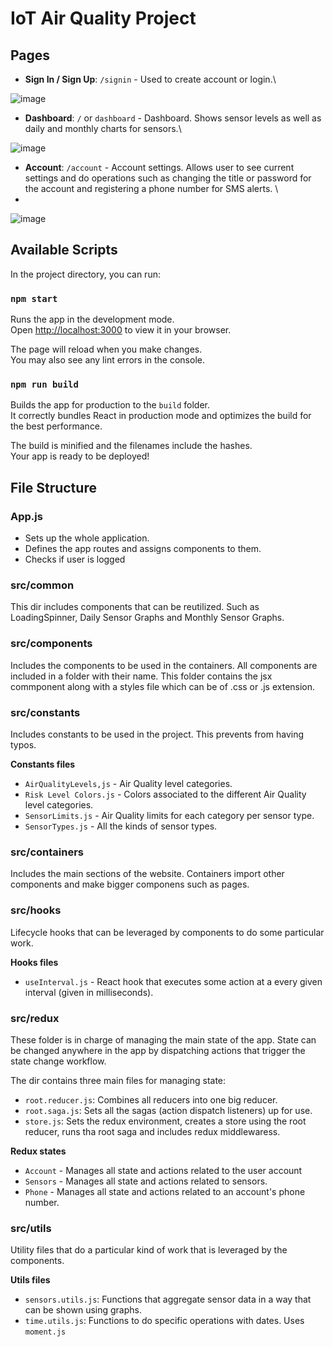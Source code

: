 # IoT Air Quality Project

## Pages
- **Sign In / Sign Up**: `/signin` - Used to create account or login.\

![image](https://user-images.githubusercontent.com/43227523/167073010-f97aaa70-3f42-43c8-a467-c4f43e592ee2.png)

- **Dashboard**: `/` or `dashboard` - Dashboard. Shows sensor levels as well as daily and monthly charts for sensors.\ 

![image](https://user-images.githubusercontent.com/43227523/167073170-9e770dd1-81f4-4c7a-987c-e36f1cd8fa4f.png)


- **Account**: `/account` - Account settings. Allows user to see current settings and do operations such as changing the title or password for the account and registering a phone number for SMS alerts. \ 
- 
![image](https://user-images.githubusercontent.com/43227523/167073225-48ce645f-9db7-4b80-845e-f2860f2a8cd9.png)

## Available Scripts

In the project directory, you can run:

### `npm start`

Runs the app in the development mode.\
Open [http://localhost:3000](http://localhost:3000) to view it in your browser.

The page will reload when you make changes.\
You may also see any lint errors in the console.

### `npm run build`

Builds the app for production to the `build` folder.\
It correctly bundles React in production mode and optimizes the build for the best performance.

The build is minified and the filenames include the hashes.\
Your app is ready to be deployed!

## File Structure

### App.js
- Sets up the whole application.
- Defines the app routes and assigns components to them.
- Checks if user is logged 

### src/common
This dir includes components that can be reutilized. Such as LoadingSpinner, Daily Sensor Graphs and Monthly Sensor Graphs.

### src/components
Includes the components to be used in the containers. All components are included in a folder with their name. This folder contains the jsx commponent along with a styles file which can be of .css or .js extension.

### src/constants
Includes constants to be used in the project. This prevents from having typos.

**Constants files**
- `AirQualityLevels,js` - Air Quality level categories.
- `Risk Level Colors.js` - Colors associated to the different Air Quality level categories.
- `SensorLimits.js` - Air Quality limits for each category per sensor type.
- `SensorTypes.js` - All the kinds of sensor types.

### src/containers
Includes the main sections of the website. Containers import other components and make bigger componens such as pages.

### src/hooks
Lifecycle hooks that can be leveraged by components to do some particular work.

**Hooks files**
- `useInterval.js` - React hook that executes some action at a every given interval (given in milliseconds).

### src/redux
These folder is in charge of managing the main state of the app. State can be changed anywhere in the app by dispatching actions that trigger the state change workflow.

The dir contains three main files for managing state:
 - `root.reducer.js`:  Combines all reducers into one big reducer.
 - `root.saga.js`: Sets all the sagas (action dispatch listeners) up for use.
 - `store.js`: Sets the redux environment, creates a store using the root reducer, runs tha root saga and includes redux middlewaress.

**Redux states**
- `Account` - Manages all state and actions related to the user account
- `Sensors` - Manages all state and actions related to sensors.
- `Phone` - Manages all state and actions related to an account's phone number.

### src/utils
Utility files that do a particular kind of work that is leveraged by the components.

**Utils files**
- `sensors.utils.js`: Functions that aggregate sensor data in a way that can be shown using graphs.
- `time.utils.js`: Functions to do specific operations with dates. Uses `moment.js`

